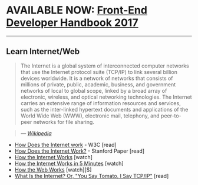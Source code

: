 # AVAILABLE NOW: [Front-End Developer Handbook 2017](https://www.gitbook.com/book/frontendmasters/front-end-handbook-2017/details)

***

## Learn Internet/Web

> The Internet is a global system of interconnected computer networks that use the Internet protocol suite (TCP/IP) to link several billion devices worldwide. It is a network of networks that consists of millions of private, public, academic, business, and government networks of local to global scope, linked by a broad array of electronic, wireless, and optical networking technologies. The Internet carries an extensive range of information resources and services, such as the inter-linked hypertext documents and applications of the World Wide Web (WWW), electronic mail, telephony, and peer-to-peer networks for file sharing.

><cite>&#8212; [Wikipedia](https://en.wikipedia.org/wiki/Internet)</cite>

* [How Does the Internet work](http://www.w3.org/wiki/How_does_the_Internet_work) - W3C [read]
* [How Does the Internet Work?](http://web.stanford.edu/class/msande91si/www-spr04/readings/week1/InternetWhitepaper.htm) - Stanford Paper [read]
* [How the Internet Works](https://www.khanacademy.org/partner-content/code-org/internet-works) [watch]
* [How the Internet Works in 5 Minutes](https://www.youtube.com/watch?v=7_LPdttKXPc) [watch]
* [How the Web Works](https://www.eventedmind.com/classes/how-the-web-works-7f40254c) [watch][$]
* [What Is the Internet? Or, "You Say Tomato, I Say TCP/IP"](http://www.20thingsilearned.com/en-US/what-is-the-internet/1) [read]
